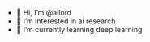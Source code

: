 - 👋 Hi, I’m @ailord
- 👀 I’m interested in ai research
- 🌱 I’m currently learning deep learning

<!---
ailord/ailord is a ✨ special ✨ repository because its `README.md` (this file) appears on your GitHub profile.
You can click the Preview link to take a look at your changes.
--->
